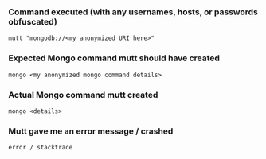 ### Command executed (with any usernames, hosts, or passwords obfuscated)

```
mutt "mongodb://<my anonymized URI here>"
```

### Expected Mongo command mutt should have created

```
mongo <my anonymized mongo command details>
```

### Actual Mongo command mutt created

```
mongo <details>
```

<!-- Delete this section if it's not applicable -->
### Mutt gave me an error message / crashed
```
error / stacktrace
```
